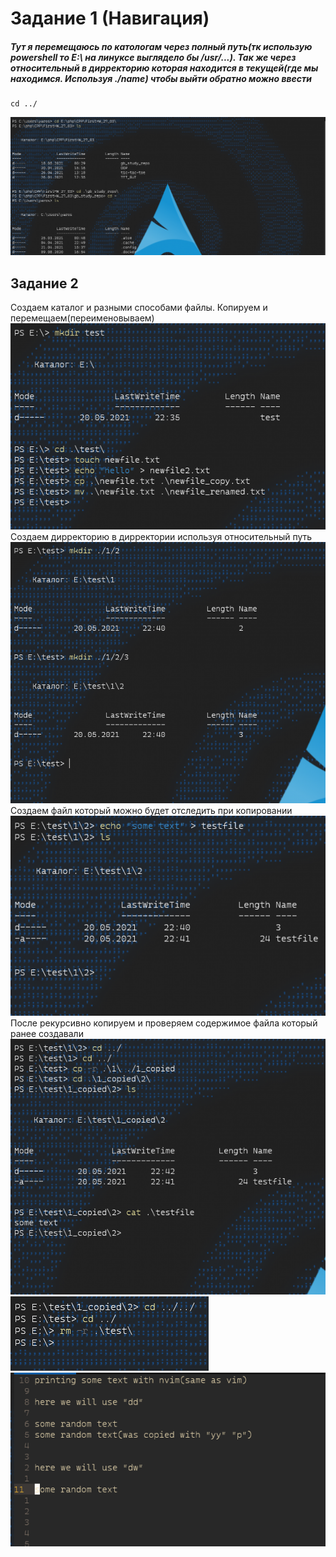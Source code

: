# Задание 1 (Навигация)
##### Тут я перемещаюсь по катологам через полный путь(тк использую powershell то E:\ на линуксе выглядело бы /usr/...). Так же через относительный в дирректорию которая находится в текущей(где мы находимся. Используя ./name) чтобы выйти обратно можно ввести


    cd ../
  
![](./Screenshot_1.png)

## Задание 2

Создаем каталог и разными способами файлы. Копируем и перемещаем(переименовываем)
![](./Screenshot_2.png)
Создаем дирректорию в дирректории используя относительный путь
![](./Screenshot_3.png)
Создаем файл который можно будет отследить при копировании
![](./Screenshot_4.png)
После рекурсивно копируем и проверяем содержимое файла который ранее создавали
![](./Screenshot_5.png)
![](./Screenshot_6.png)
![](./Screenshot_7.png)
